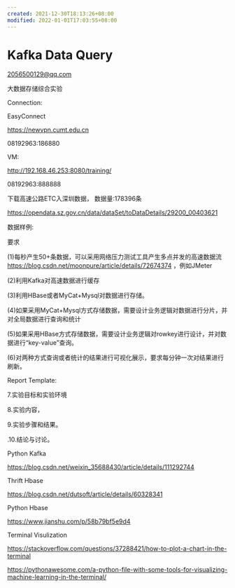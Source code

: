 ```yaml
---
created: 2021-12-30T18:13:26+08:00
modified: 2022-01-01T17:03:55+08:00
---
```


# Kafka Data Query

2056500129@qq.com

大数据存储综合实验

Connection:

EasyConnect

https://newvpn.cumt.edu.cn

08192963:186880

VM:

http://192.168.46.253:8080/training/

08192963:888888

下载高速公路ETC入深圳数据， 数据量:178396条

https://opendata.sz.gov.cn/data/dataSet/toDataDetails/29200_00403621

数据样例:

要求

(1)每秒产生50+条数据，可以采用网络压力测试工具产生多点并发的高速数据流
https://blog.csdn.net/moonpure/article/details/72674374
，例如JMeter

(2)利用Kafka对高速数据进行缓存

(3)利用HBase或者MyCat+Mysql对数据进行存储。

(4)如果采用MyCat+Mysql方式存储数据，需要设计业务逻辑对数据进行分片，并对全局数据进行查询和统计

(5)如果采用HBase方式存储数据，需要设计业务逻辑对rowkey进行设计，并对数据进行“key-value”查询。

(6)对两种方式查询或者统计的结果进行可视化展示，要求每分钟一次对结果进行刷新。

Report Template:

7.实验目标和实验环境

8.实验内容，

9.实验步骤和结果。

.10.结论与讨论。

Python Kafka

https://blog.csdn.net/weixin_35688430/article/details/111292744

Thrift Hbase

https://blog.csdn.net/dutsoft/article/details/60328341

Python Hbase

https://www.jianshu.com/p/58b79bf5e9d4

Terminal Visulization

https://stackoverflow.com/questions/37288421/how-to-plot-a-chart-in-the-terminal

https://pythonawesome.com/a-python-file-with-some-tools-for-visualizing-machine-learning-in-the-terminal/
